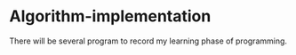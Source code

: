 # Algorithm-implementation
There will be several program to record my learning phase of programming.
